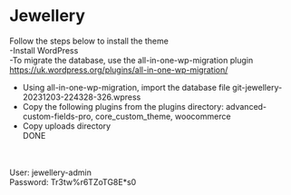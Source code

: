 # Jewellery
Follow the steps below to install the theme <br>
-Install WordPress<br>
-To migrate the database, use the all-in-one-wp-migration plugin https://uk.wordpress.org/plugins/all-in-one-wp-migration/<br>
- Using all-in-one-wp-migration, import the database file git-jewellery-20231203-224328-326.wpress<br>
- Сopy the following plugins from the plugins directory: advanced-custom-fields-pro, core_custom_theme, woocommerce<br>
- Сopy uploads directory<br>
DONE<br>
<br>
<br>
User: jewellery-admin<br>
Password: Tr3tw%r6TZoTG8E*s0<br>
